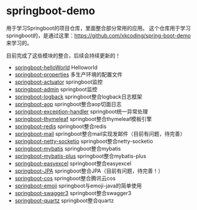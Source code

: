 # springboot-demo
用于学习Springboot的项目仓库，里面整合部分常用的应用。
这个仓库用于学习springboot的，是通过这里：https://github.com/xkcoding/spring-boot-demo 来学习的。

目前完成了这些模块的整合，后续会持续更新的！

- [springboot-helloWorld](/demo-01-hello/)  Helloworld
- [springboot-properties](/demo-02-properties/)  多生产环境的配置文件
- [springboot-actuator](/demo-03-actuator/)  springboot监控
- [springboot-admin](/demo-04-admin/)  springboot监控
- [springboot-logback](/demo-05-logback/)  springboot整合logback日志框架
- [springboot-aop](/demo-06-aop/)  springboot整合aop切面日志
- [springboot-exception-handler](/demo-07-exception-handler/)  springboot统一异常处理
- [springboot-thymeleaf](/demo-08-thymeleaf/)  springboot整合thymeleaf模板引擎
- [springboot-redis](/demo-09-redis/)  springboot整合redis
- [springboot-mail](/demo-10-mail/) springboot整合mail实现发邮件（目前有问题，待完善）
- [springboot-netty-socketio](/demo-11-nettysocketio/)  springboot整合netty-socketio
- [springboot-mybatis](/demo-12-mybatis/)  springboot整合mybatis
- [springboot-mybatis-plus](/demo-12-mybatis/)  springboot整合mybatis-plus
- [springboot-easyexcel](/demo-14-easyexcel/)  springboot整合easyexcel
- [springboot-JPA](/demo-15-JPA/)  springboot整合JPA（目前有问题，待完善！）
- [springboot-cos](/demo-16-cos) springboot整合腾讯云cos
- [springboot-emoji](/demo-17-emoji) springboot与emoji-java的简单使用
- [springboot-swagger3](/demo-18-swagger) springboot整合swagger3
- [springboot-quartz](/demo-20-quartz) springboot整合quartz
